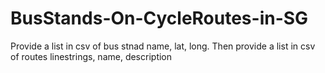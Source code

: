 # BusStands-On-CycleRoutes-in-SG
Provide a list in csv of bus stnad name, lat, long. Then provide a list in csv of routes linestrings, name, description
